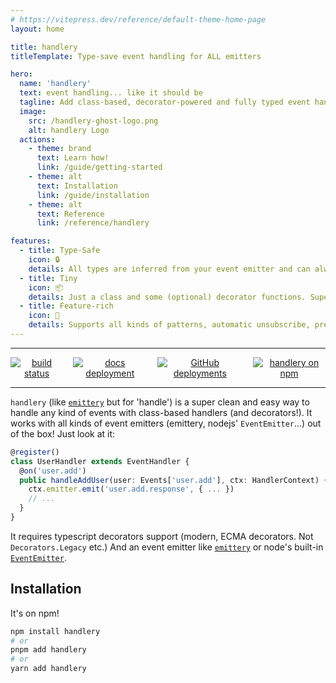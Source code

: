 ```yaml
---
# https://vitepress.dev/reference/default-theme-home-page
layout: home

title: handlery
titleTemplate: Type-save event handling for ALL emitters

hero:
  name: 'handlery'
  text: event handling... like it should be
  tagline: Add class-based, decorator-powered and fully typed event handlers to your [nodejs, emittery, web...] app!
  image:
    src: /handlery-ghost-logo.png
    alt: handlery Logo
  actions:
    - theme: brand
      text: Learn how!
      link: /guide/getting-started
    - theme: alt
      text: Installation
      link: /guide/installation
    - theme: alt
      text: Reference
      link: /reference/handlery

features:
  - title: Type-Safe
    icon: 🔒
    details: All types are inferred from your event emitter and can always be extended!
  - title: Tiny
    icon: 📦
    details: Just a class and some (optional) decorator functions. Super simple
  - title: Feature-rich
    icon: 🚀
    details: Supports all kinds of patterns, automatic unsubscribe, pre-registering, multiple event emitter libraries etc.
---
```


---

<p align="center" width="100%" style="display: flex; justify-content: center; gap: 16px">
  <a href="https://handlery.dev">
    <img src="https://img.shields.io/badge/Documentation-online-blue" alt="build status">
  </a>
  <a href="https://app.netlify.com/sites/handlery/deploys">
    <img alt="docs deployment" src="https://img.shields.io/netlify/c3cdf58b-607b-46d3-8bb5-ac3d94070850?style=flat&logo=netlify&label=docs">
  </a>
  <a href="https://github.com/janis-me/handlery/deployments">
    <img alt="GitHub deployments" src="https://img.shields.io/github/deployments/janis-me/handlery/prod?logo=github&label=build">
  </a>
  <a href="https://npmjs.com/package/handlery">
    <img alt="handlery on npm" src="https://img.shields.io/npm/v/handlery?label=npm&labelColor=orange&color=grey">
  </a>
</p>

---

`handlery` (like [`emittery`](https://github.com/sindresorhus/emittery) but for 'handle') is a super clean and easy way to handle any kind of events with class-based handlers (and decorators!). It works with all kinds of event emitters (emittery, nodejs' `EventEmitter`...) out of the box! Just look at it:

```ts
@register()
class UserHandler extends EventHandler {
  @on('user.add')
  public handleAddUser(user: Events['user.add'], ctx: HandlerContext) {
    ctx.emitter.emit('user.add.response', { ... })
    // ...
  }
}
```

It requires typescript decorators support (modern, ECMA decorators. Not `Decorators.Legacy` etc.) And an event emitter like [`emittery`](https://github.com/sindresorhus/emittery) or node's built-in [`EventEmitter`](https://nodejs.org/api/events.html).

## Installation

It's on npm!

```bash
npm install handlery
# or
pnpm add handlery
# or
yarn add handlery
```
